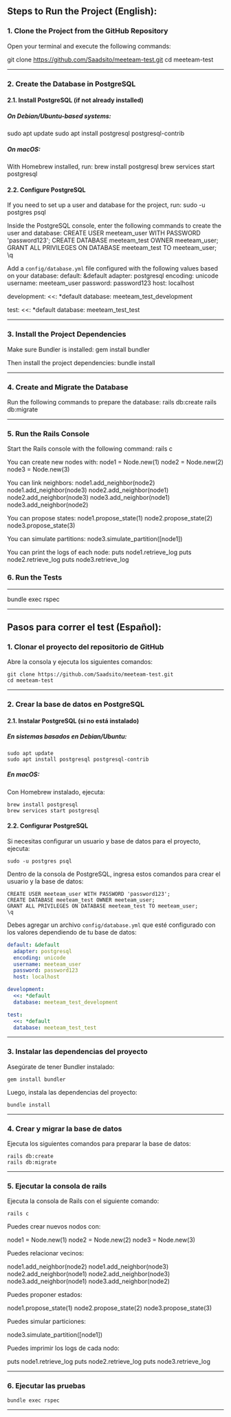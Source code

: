 ## Steps to Run the Project (English):

### 1. Clone the Project from the GitHub Repository
Open your terminal and execute the following commands:

git clone https://github.com/Saadsito/meeteam-test.git
cd meeteam-test

---

### 2. Create the Database in PostgreSQL
#### 2.1. Install PostgreSQL (if not already installed)
##### On Debian/Ubuntu-based systems:
sudo apt update
sudo apt install postgresql postgresql-contrib

##### On macOS:
With Homebrew installed, run:
brew install postgresql
brew services start postgresql

#### 2.2. Configure PostgreSQL
If you need to set up a user and database for the project, run:
sudo -u postgres psql

Inside the PostgreSQL console, enter the following commands to create the user and database:
CREATE USER meeteam_user WITH PASSWORD 'password123';
CREATE DATABASE meeteam_test OWNER meeteam_user;
GRANT ALL PRIVILEGES ON DATABASE meeteam_test TO meeteam_user;
\q

Add a `config/database.yml` file configured with the following values based on your database:
default: &default
  adapter: postgresql
  encoding: unicode
  username: meeteam_user
  password: password123
  host: localhost

development:
  <<: *default
  database: meeteam_test_development

test:
  <<: *default
  database: meeteam_test_test

---

### 3. Install the Project Dependencies
Make sure Bundler is installed:
gem install bundler

Then install the project dependencies:
bundle install

---

### 4. Create and Migrate the Database
Run the following commands to prepare the database:
rails db:create
rails db:migrate

---

### 5. Run the Rails Console
Start the Rails console with the following command:
rails c

You can create new nodes with:
node1 = Node.new(1)
node2 = Node.new(2)
node3 = Node.new(3)

You can link neighbors:
node1.add_neighbor(node2)
node1.add_neighbor(node3)
node2.add_neighbor(node1)
node2.add_neighbor(node3)
node3.add_neighbor(node1)
node3.add_neighbor(node2)

You can propose states:
node1.propose_state(1)
node2.propose_state(2)
node3.propose_state(3)

You can simulate partitions:
node3.simulate_partition([node1])

You can print the logs of each node:
puts node1.retrieve_log
puts node2.retrieve_log
puts node3.retrieve_log


### 6. Run the Tests
---

bundle exec rspec

---



## Pasos para correr el test (Español):

### 1. Clonar el proyecto del repositorio de GitHub
Abre la consola y ejecuta los siguientes comandos:

```
git clone https://github.com/Saadsito/meeteam-test.git
cd meeteam-test
```

---

### 2. Crear la base de datos en PostgreSQL
#### 2.1. Instalar PostgreSQL (si no está instalado)
##### En sistemas basados en Debian/Ubuntu:
```
sudo apt update
sudo apt install postgresql postgresql-contrib
```

##### En macOS:
Con Homebrew instalado, ejecuta:
```
brew install postgresql
brew services start postgresql
```

#### 2.2. Configurar PostgreSQL
Si necesitas configurar un usuario y base de datos para el proyecto, ejecuta:

```
sudo -u postgres psql
```

Dentro de la consola de PostgreSQL, ingresa estos comandos para crear el usuario y la base de datos:

```
CREATE USER meeteam_user WITH PASSWORD 'password123';
CREATE DATABASE meeteam_test OWNER meeteam_user;
GRANT ALL PRIVILEGES ON DATABASE meeteam_test TO meeteam_user;
\q
```

Debes agregar un archivo `config/database.yml` que esté configurado con los valores dependiendo de tu base de datos:

```yaml
default: &default
  adapter: postgresql
  encoding: unicode
  username: meeteam_user
  password: password123
  host: localhost

development:
  <<: *default
  database: meeteam_test_development

test:
  <<: *default
  database: meeteam_test_test
```

---

### 3. Instalar las dependencias del proyecto
Asegúrate de tener Bundler instalado:

```
gem install bundler
```

Luego, instala las dependencias del proyecto:

```
bundle install
```

---

### 4. Crear y migrar la base de datos
Ejecuta los siguientes comandos para preparar la base de datos:

```
rails db:create
rails db:migrate
```

---

### 5. Ejecutar la consola de rails
Ejecuta la consola de Rails con el siguiente comando:

```
rails c
```

Puedes crear nuevos nodos con:

node1 = Node.new(1)
node2 = Node.new(2)
node3 = Node.new(3)

Puedes relacionar vecinos: 

node1.add_neighbor(node2)
node1.add_neighbor(node3)
node2.add_neighbor(node1)
node2.add_neighbor(node3)
node3.add_neighbor(node1)
node3.add_neighbor(node2)

Puedes proponer estados:

node1.propose_state(1)
node2.propose_state(2)
node3.propose_state(3)

Puedes simular particiones:

node3.simulate_partition([node1])

Puedes imprimir los logs de cada nodo:

puts node1.retrieve_log
puts node2.retrieve_log
puts node3.retrieve_log

---

### 6. Ejecutar las pruebas

```
bundle exec rspec
```

---

